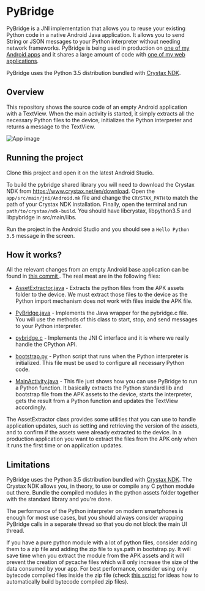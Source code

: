 # PyBridge

PyBridge is a JNI implementation that allows you to reuse your existing Python code in a native
Android Java application. It allows you to send String or JSON messages to your Python interpreter
without needing network frameworks. PyBridge is being used in production on [one of my Android
apps](https://play.google.com/store/apps/details?id=com.flatangle.charts) and it shares a large
amount of code with [one of my web applications](http://elements.flatangle.com/).

PyBridge uses the Python 3.5 distribution bundled with [Crystax NDK](https://www.crystax.net/).


## Overview

This repository shows the source code of an empty Android application with a TextView.
When the main activity is started, it simply extracts all the necessary Python files to the device,
initializes the Python interpreter and returns a message to the TextView.

![App image](https://github.com/joaoventura/pybridge/blob/master/pybridge.png)


## Running the project

Clone this project and open it on the latest Android Studio.

To build the pybridge shared library you will need to download the Crystax NDK from
https://www.crystax.net/en/download. Open the `app/src/main/jni/Android.mk` file and change the
`CRYSTAX_PATH` to match the path of your Crystax NDK installation. Finally, open the terminal and
run `path/to/crystax/ndk-build`. You should have libcrystax, libpython3.5 and libpybridge in
src/main/libs.

Run the project in the Android Studio and you should see a `Hello Python 3.5` message in the screen.


## How it works?

All the relevant changes from an empty Android base application can be found in [this commit
](https://github.com/joaoventura/pybridge/commit/723b7e463ff1a8a3b6ff2bfcae272ce9c07bf800).
The real meat are in the following files:

* [AssetExtractor.java](https://github.com/joaoventura/pybridge/blob/master/app/src/main/java/com/jventura/pybridge/AssetExtractor.java) -
 Extracts the python files from the APK assets folder to the device. We must extract those files to
the device as the Python import mechanism does not work with files inside the APK file.

* [PyBridge.java](https://github.com/joaoventura/pybridge/blob/master/app/src/main/java/com/jventura/pybridge/PyBridge.java) -
 Implements the Java wrapper for the pybridge.c file. You will use the methods of this class to
start, stop, and send messages to your Python interpreter.

* [pybridge.c](https://github.com/joaoventura/pybridge/blob/master/app/src/main/jni/pybridge.c) -
 Implements the JNI C interface and it is where we really handle the CPython API.

* [bootstrap.py](https://github.com/joaoventura/pybridge/blob/master/app/src/main/assets/python/bootstrap.py) -
 Python script that runs when the Python interpreter is initialized. This file must be used to
configure all necessary Python code.

* [MainActivity.java](https://github.com/joaoventura/pybridge/blob/master/app/src/main/java/com/jventura/pyapp/MainActivity.java) -
 This file just shows how you can use PyBridge to run a Python function. It basically extracts the
Python standard lib and bootstrap file from the APK assets to the device, starts the interpreter,
gets the result from a Python function and updates the TextView accordingly.

The AssetExtractor class provides some utilities that you can use to handle application updates,
such as setting and retrieving the version of the assets, and to confirm if the assets were already
extracted to the device. In a production application you want to extract the files from the APK
only when it runs the first time or on application updates.


## Limitations

PyBridge uses the Python 3.5 distribution bundled with [Crystax NDK](https://www.crystax.net/).
The Crystax NDK allows you, in theory, to use or compile any C python module out there.
Bundle the compiled modules in the python assets folder together with the standard library and you're
done.

The performance of the Python interpreter on modern smartphones is enough for most use cases, but
you should always consider wrapping PyBridge calls in a separate thread so that you do not block
the main UI thread.

If you have a pure python module with a lot of python files, consider adding them to a zip file
and adding the zip file to sys.path in bootstrap.py. It will save time when you extract the module
from the APK assets and it will prevent the creation of pycache files which will only increase the
size of the data consumed by your app. For best performance, consider using only bytecode compiled
files inside the zip file (check [this script](https://github.com/flatangle/flatlib/blob/master/scripts/build.py)
for ideas how to automatically build bytecode compiled zip files).
